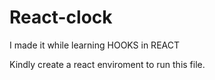 # React-clock
I made it while learning HOOKS in REACT

Kindly create a react enviroment to run this file.
